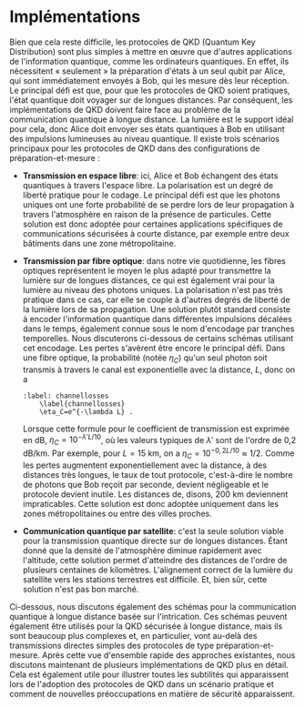 # Implémentations

Bien que cela reste difficile, les protocoles de QKD (Quantum Key Distribution) sont plus simples à mettre en œuvre que d'autres applications de l'information quantique, comme les ordinateurs quantiques. En effet, ils nécessitent « seulement » la préparation d'états à un seul qubit par Alice, qui sont immédiatement envoyés à Bob, qui les mesure dès leur réception. Le principal défi est que, pour que les protocoles de QKD soient pratiques, l'état quantique doit voyager sur de longues distances. Par conséquent, les implémentations de QKD doivent faire face au problème de la communication quantique à longue distance. La lumière est le support idéal pour cela, donc Alice doit envoyer ses états quantiques à Bob en utilisant des impulsions lumineuses au niveau quantique. Il existe trois scénarios principaux pour les protocoles de QKD dans des configurations de préparation-et-mesure :

- **Transmission en espace libre**: ici, Alice et Bob échangent des états quantiques à travers l'espace libre. La polarisation est un degré de liberté pratique pour le codage. Le principal défi est que les photons uniques ont une forte probabilité de se perdre lors de leur propagation à travers l'atmosphère en raison de la présence de particules. Cette solution est donc adoptée pour certaines applications spécifiques de communications sécurisées à courte distance, par exemple entre deux bâtiments dans une zone métropolitaine.

- **Transmission par fibre optique**: dans notre vie quotidienne, les fibres optiques représentent le moyen le plus adapté pour transmettre la lumière sur de longues distances, ce qui est également vrai pour la lumière au niveau des photons uniques. La polarisation n'est pas très pratique dans ce cas, car elle se couple à d'autres degrés de liberté de la lumière lors de sa propagation. Une solution plutôt standard consiste à encoder l'information quantique dans différentes impulsions décalées dans le temps, également connue sous le nom d'encodage par tranches temporelles. Nous discuterons ci-dessous de certains schémas utilisant cet encodage. Les pertes s'avèrent être encore le principal défi. Dans une fibre optique, la probabilité (notée $\eta_C$) qu'un seul photon soit transmis à travers le canal est exponentielle avec la distance, $L$, donc on a

    ```{math}
    :label: channellosses
        \label{channellosses}
        \eta_C=e^{-\lambda L} .
    ```

    Lorsque cette formule pour le coefficient de transmission est exprimée en dB, $\eta_C = 10^{-\lambda'L/10}$, où les valeurs typiques de $\lambda'$ sont de l'ordre de 0,2 dB/km. Par exemple, pour $L = 15$ km, on a $\eta_C = 10^{-0,2L/10} \approx 1/2$. Comme les pertes augmentent exponentiellement avec la distance, à des distances très longues, le taux de tout protocole, c'est-à-dire le nombre de photons que Bob reçoit par seconde, devient négligeable et le protocole devient inutile. Les distances de, disons, 200 km deviennent impraticables. Cette solution est donc adoptée uniquement dans les zones métropolitaines ou entre des villes proches.

- **Communication quantique par satellite**: c'est la seule solution viable pour la transmission quantique directe sur de longues distances. Étant donné que la densité de l'atmosphère diminue rapidement avec l'altitude, cette solution permet d'atteindre des distances de l'ordre de plusieurs centaines de kilomètres. L'alignement correct de la lumière du satellite vers les stations terrestres est difficile. Et, bien sûr, cette solution n'est pas bon marché.

Ci-dessous, nous discutons également des schémas pour la communication quantique à longue distance basée sur l'intrication. Ces schémas peuvent également être utilisés pour la QKD sécurisée à longue distance, mais ils sont beaucoup plus complexes et, en particulier, vont au-delà des transmissions directes simples des protocoles de type préparation-et-mesure. Après cette vue d'ensemble rapide des approches existantes, nous discutons maintenant de plusieurs implémentations de QKD plus en détail. Cela est également utile pour illustrer toutes les subtilités qui apparaissent lors de l'adoption des protocoles de QKD dans un scénario pratique et comment de nouvelles préoccupations en matière de sécurité apparaissent.









